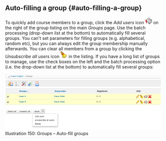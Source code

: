 ## Auto-filling a group {#auto-filling-a-group}

To quickly add course members to a group, click the _Add users_ icon ![](../assets/graphics283.png) on the right of the group listing on the main _Groups_ page. Use the batch processing (drop-down list at the bottom) to automatically fill several groups. You can&#039;t set parameters for filling groups (e.g. alphabetical, random etc), but you can always edit the group membership manually afterwards. You can clear all members from a group by clicking the _Unsubscribe all users_ icon ![](../assets/graphics284.png) in the listing. If you have a long list of groups to manage, use the check boxes on the left and the batch processing option (i.e. the drop-down list at the bottom) to automatically fill several groups:

![](../assets/images215.png)Illustration 150: Groups – Auto-fill groups